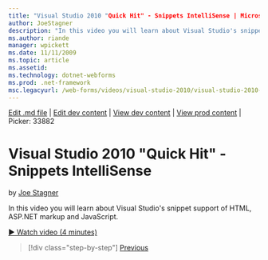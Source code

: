 ```yaml
---
title: "Visual Studio 2010 "Quick Hit" - Snippets IntelliSense | Microsoft Docs"
author: JoeStagner
description: "In this video you will learn about Visual Studio's snippet support of HTML, ASP.NET markup and JavaScript."
ms.author: riande
manager: wpickett
ms.date: 11/11/2009
ms.topic: article
ms.assetid: 
ms.technology: dotnet-webforms
ms.prod: .net-framework
msc.legacyurl: /web-forms/videos/visual-studio-2010/visual-studio-2010-quick-hit-snippets-intellisense
---
```

[Edit .md file](C:\Projects\msc\dev\Msc.Www\Web.ASP\App_Data\github\web-forms\videos\visual-studio-2010\visual-studio-2010-quick-hit-snippets-intellisense.md) | [Edit dev content](http://www.aspdev.net/umbraco#/content/content/edit/26935) | [View dev content](http://docs.aspdev.net/tutorials/web-forms/videos/visual-studio-2010/visual-studio-2010-quick-hit-snippets-intellisense.html) | [View prod content](http://www.asp.net/web-forms/videos/visual-studio-2010/visual-studio-2010-quick-hit-snippets-intellisense) | Picker: 33882

Visual Studio 2010 "Quick Hit" - Snippets IntelliSense
====================
by [Joe Stagner](https://github.com/JoeStagner)

In this video you will learn about Visual Studio's snippet support of HTML, ASP.NET markup and JavaScript.

[&#9654; Watch video (4 minutes)](https://channel9.msdn.com/Blogs/ASP-NET-Site-Videos/visual-studio-2010-quick-hit-snippets-intellisense)

>[!div class="step-by-step"] [Previous](visual-studio-2010-quick-hit-websites-instead-of-web-projects.md)